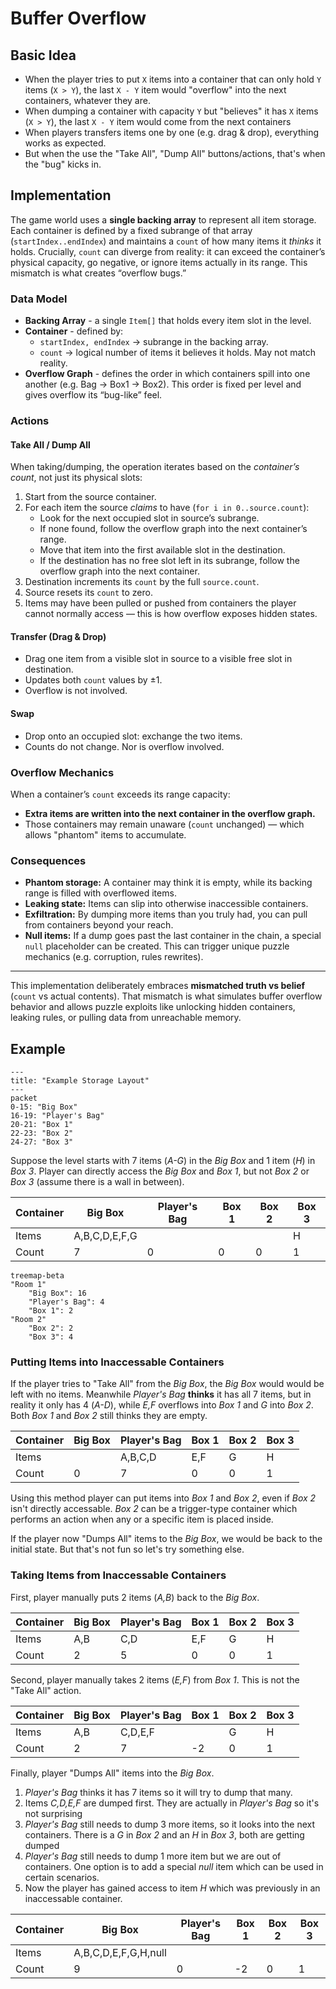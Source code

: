 # Buffer Overflow

## Basic Idea

* When the player tries to put `X` items into a container that can only hold `Y`
  items (`X > Y`), the last `X - Y` item would "overflow" into the next
  containers, whatever they are.
* When dumping a container with capacity `Y` but "believes" it has `X` items
  (`X > Y`), the last `X - Y` item would come from the next containers
* When players transfers items one by one (e.g. drag & drop), everything works
  as expected.
* But when the use the "Take All", "Dump All" buttons/actions, that's when the
  "bug" kicks in.

## Implementation

The game world uses a **single backing array** to represent all item storage.
Each container is defined by a fixed subrange of that array
(`startIndex..endIndex`) and maintains a `count` of how many items it *thinks*
it holds. Crucially, `count` can diverge from reality: it can exceed the
container’s physical capacity, go negative, or ignore items actually in its
range. This mismatch is what creates “overflow bugs.”

### Data Model

* **Backing Array** - a single `Item[]` that holds every item slot in the level.
* **Container** - defined by:
    * `startIndex, endIndex` -> subrange in the backing array.
    * `count` -> logical number of items it believes it holds. May not match
      reality.
* **Overflow Graph** - defines the order in which containers spill into one
  another (e.g. Bag → Box1 → Box2). This order is fixed per level and gives
  overflow its “bug-like” feel.

### Actions

#### Take All / Dump All

When taking/dumping, the operation iterates based on the *container’s count*,
not just its physical slots:

1. Start from the source container.
2. For each item the source *claims* to have (`for i in 0..source.count`):
    * Look for the next occupied slot in source’s subrange.
    * If none found, follow the overflow graph into the next container’s range.
    * Move that item into the first available slot in the destination.
    * If the destination has no free slot left in its subrange, follow the
      overflow graph into the next container.
3. Destination increments its `count` by the full `source.count`.
4. Source resets its `count` to zero.
5. Items may have been pulled or pushed from containers the player cannot
   normally access — this is how overflow exposes hidden states.

#### Transfer (Drag & Drop)

* Drag one item from a visible slot in source to a visible free slot in
  destination.
* Updates both `count` values by ±1.
* Overflow is not involved.

#### Swap

* Drop onto an occupied slot: exchange the two items.
* Counts do not change. Nor is overflow involved.

### Overflow Mechanics

When a container’s `count` exceeds its range capacity:

* **Extra items are written into the next container in the overflow graph.**
* Those containers may remain unaware (`count` unchanged) — which allows
  "phantom" items to accumulate.

### Consequences

* **Phantom storage:** A container may think it is empty, while its backing
  range is filled with overflowed items.
* **Leaking state:** Items can slip into otherwise inaccessible containers.
* **Exfiltration:** By dumping more items than you truly had, you can pull from
  containers beyond your reach.
* **Null items:** If a dump goes past the last container in the chain, a special
  `null` placeholder can be created. This can trigger unique puzzle mechanics
  (e.g. corruption, rules rewrites).

---

This implementation deliberately embraces **mismatched truth vs belief**
(`count` vs actual contents). That mismatch is what simulates buffer overflow
behavior and allows puzzle exploits like unlocking hidden containers, leaking
rules, or pulling data from unreachable memory.

## Example

```mermaid
---
title: "Example Storage Layout"
---
packet
0-15: "Big Box"
16-19: "Player's Bag"
20-21: "Box 1"
22-23: "Box 2"
24-27: "Box 3"
```

Suppose the level starts with 7 items (*A-G*) in the *Big Box* and 1 item (*H*)
in *Box 3*. Player can directly access the *Big Box* and *Box 1*, but not
*Box 2* or *Box 3* (assume there is a wall in between).

| Container | Big Box       | Player's Bag | Box 1 | Box 2 | Box 3 |
|-----------|---------------|--------------|-------|-------|-------|
| Items     | A,B,C,D,E,F,G |              |       |       | H     |
| Count     | 7             | 0            | 0     | 0     | 1     |

```mermaid
treemap-beta
"Room 1"
    "Big Box": 16
    "Player's Bag": 4
    "Box 1": 2
"Room 2"
    "Box 2": 2
    "Box 3": 4
```

### Putting Items into Inaccessable Containers

If the player tries to "Take All" from the *Big Box*, the *Big Box* would
would be left with no items. Meanwhile *Player's Bag* **thinks** it has all 7
items, but in reality it only has 4 (*A-D*), while *E,F* overflows into *Box 1*
and *G* into *Box 2*. Both *Box 1* and *Box 2* still thinks they are empty.

| Container | Big Box | Player's Bag | Box 1 | Box 2 | Box 3 |
|-----------|---------|--------------|-------|-------|-------|
| Items     |         | A,B,C,D      | E,F   | G     | H     |
| Count     | 0       | 7            | 0     | 0     | 1     |

Using this method player can put items into *Box 1* and *Box 2*, even if *Box 2*
isn't directly accessable. *Box 2* can be a trigger-type container which
performs an action when any or a specific item is placed inside.

If the player now "Dumps All" items to the *Big Box*, we would be back to the
initial state. But that's not fun so let's try something else.

### Taking Items from Inaccessable Containers

First, player manually puts 2 items (*A,B*) back to the *Big Box*.

| Container | Big Box | Player's Bag | Box 1 | Box 2 | Box 3 |
|-----------|---------|--------------|-------|-------|-------|
| Items     | A,B     | C,D          | E,F   | G     | H     |
| Count     | 2       | 5            | 0     | 0     | 1     |

Second, player manually takes 2 items (*E,F*) from *Box 1*. This is not the
"Take All" action.

| Container | Big Box | Player's Bag | Box 1 | Box 2 | Box 3 |
|-----------|---------|--------------|-------|-------|-------|
| Items     | A,B     | C,D,E,F      |       | G     | H     |
| Count     | 2       | 7            | -2    | 0     | 1     |

Finally, player "Dumps All" items into the *Big Box*.

1. *Player's Bag* thinks it has 7 items so it will try to dump that many.
2. Items *C,D,E,F* are dumped first. They are actually in *Player's Bag* so it's
  not surprising
3. *Player's Bag* still needs to dump 3 more items, so it looks into the next
  containers. There is a *G* in *Box 2* and an *H* in *Box 3*, both are getting
  dumped
4. *Player's Bag* still needs to dump 1 more item but we are out of containers.
  One option is to add a special *null* item which can be used in certain
  scenarios.
5. Now the player has gained access to item *H* which was previously in an
  inaccessable container.

| Container | Big Box              | Player's Bag | Box 1 | Box 2 | Box 3 |
|-----------|----------------------|--------------|-------|-------|-------|
| Items     | A,B,C,D,E,F,G,H,null |              |       |       |       |
| Count     | 9                    | 0            | -2    | 0     | 1     |

